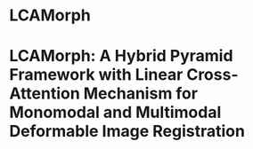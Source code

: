 # LCAMorph
# LCAMorph: A Hybrid Pyramid Framework with Linear Cross-Attention Mechanism for Monomodal and Multimodal Deformable Image Registration
